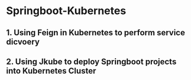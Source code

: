 # Springboot-Kubernetes

## 1. Using Feign in Kubernetes to perform service dicvoery

## 2. Using Jkube to deploy Springboot projects into Kubernetes Cluster
